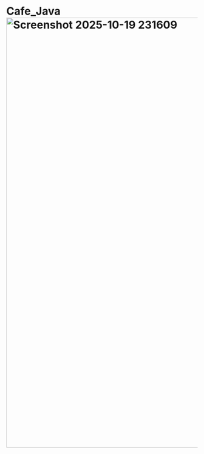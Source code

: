 # Cafe_Java<img width="1919" height="1129" alt="Screenshot 2025-10-19 231609" src="https://github.com/user-attachments/assets/6fd938de-e568-4344-b45a-3828cd7e4dd3" />
